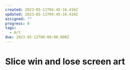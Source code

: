 ```yaml
---
created: 2023-05-11T04:45:16.416Z
updated: 2023-05-11T04:45:16.410Z
assigned: ""
progress: 0
tags:
  - Art
due: 2023-05-12T00:00:00.000Z
---
```


# Slice win and lose screen art
